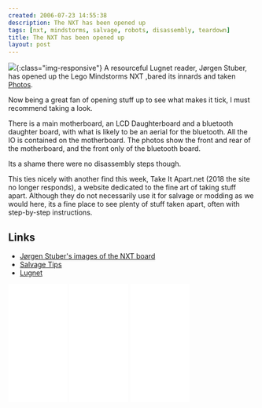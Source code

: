 ```yaml
---
created: 2006-07-23 14:55:38
description: The NXT has been opened up
tags: [nxt, mindstorms, salvage, robots, disassembly, teardown]
title: The NXT has been opened up
layout: post
---
```

![](http://www.jstuber.net/images/nxt-top_small.jpg){:class="img-responsive"}
A resourceful Lugnet reader, Jørgen Stuber, has opened up the Lego Mindstorms NXT ,bared its innards and taken [Photos](http://www.jstuber.net/2006/07/23/some-pictures-of-nxt-production-hardware/).

Now being a great fan of opening stuff up to see what makes it tick, I must recommend taking a look.

There is a main motherboard, an LCD Daughterboard and a bluetooth daughter board, with what is likely to be an aerial for the bluetooth. All the IO is contained on the motherboard. The photos show the front and rear of the motherboard, and the front only of the bluetooth board.

Its a shame there were no disassembly steps though.

This ties nicely with another find this week, Take It Apart.net (2018 the site no longer responds), a website dedicated to the fine art of taking stuff apart. Although they do not necessarily use it for salvage or modding as we would here, its a fine place to see plenty of stuff taken apart, often with step-by-step instructions.

## Links

* [Jørgen Stuber's images of the NXT board](http://www.jstuber.net/2006/07/23/some-pictures-of-nxt-production-hardware/)
* [Salvage Tips](/wiki/salvage_tips.html "Tips on pulling stuff apart to build robots. How, where and what.")
* [Lugnet](/wiki/lugnet.html "Lego Users Group Network")

<iframe style="width:120px;height:240px;" marginwidth="0" marginheight="0" scrolling="no" frameborder="0" src="//ws-eu.amazon-adsystem.com/widgets/q?ServiceVersion=20070822&OneJS=1&Operation=GetAdHtml&MarketPlace=GB&source=ss&ref=as_ss_li_til&ad_type=product_link&tracking_id=orionrobots-21&marketplace=amazon&region=GB&placement=B00BMKLVJ6&asins=B00BMKLVJ6&linkId=790d5f97e58d0e79ecb2fbe1b24a3108&show_border=true&link_opens_in_new_window=true"></iframe>

<iframe style="width:120px;height:240px;" marginwidth="0" marginheight="0" scrolling="no" frameborder="0" src="//ws-eu.amazon-adsystem.com/widgets/q?ServiceVersion=20070822&OneJS=1&Operation=GetAdHtml&MarketPlace=GB&source=ss&ref=as_ss_li_til&ad_type=product_link&tracking_id=orionrobots-21&marketplace=amazon&region=GB&placement=B06X6GN2VQ&asins=B06X6GN2VQ&linkId=30c9cae2e37f39c501ee1fde586c6579&show_border=true&link_opens_in_new_window=true"></iframe>

<iframe style="width:120px;height:240px;" marginwidth="0" marginheight="0" scrolling="no" frameborder="0" src="//ws-eu.amazon-adsystem.com/widgets/q?ServiceVersion=20070822&OneJS=1&Operation=GetAdHtml&MarketPlace=GB&source=ss&ref=as_ss_li_til&ad_type=product_link&tracking_id=orionrobots-21&marketplace=amazon&region=GB&placement=B075FJ767N&asins=B075FJ767N&linkId=d90845f0e292e3bd66ee9a8955f85ce5&show_border=true&link_opens_in_new_window=true"></iframe>